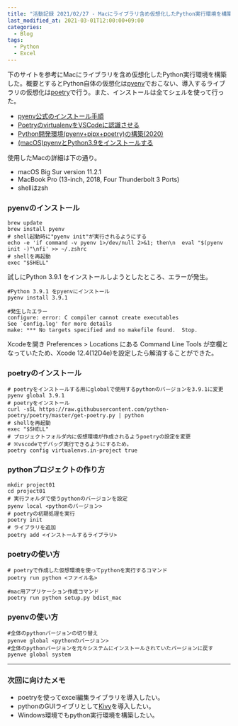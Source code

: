 ```yaml
---
title: "活動記録 2021/02/27 - Macにライブラリ含め仮想化したPython実行環境を構築"
last_modified_at: 2021-03-01T12:00:00+09:00
categories:
  - Blog
tags:
  - Python
  - Excel
---
```


下のサイトを参考にMacにライブラリを含め仮想化したPython実行環境を構築した。概要とするとPython自体の仮想化は[pyenv](https://github.com/pyenv/pyenv)でおこない、導入するライブラリの仮想化は[poetry](https://github.com/python-poetry/poetry)で行う。また、インストールは全てシェルを使って行った。

* [pyenv公式のインストール手順](https://github.com/pyenv/pyenv#installation)
* [PoetryのvirtualenvをVSCodeに認識させる](https://zenn.dev/takanori_is/articles/let-poetry-create-virtualenv-under-project-folder)
* [Python開発環境(pyenv+pipx+poetry)の構築(2020)](https://mako-note.com/python-development-environment/#toc_id_2_2)
* [(macOS)pyenvとPython3.9をインストールする](https://it-jog.com/py/intro/pyenvsetting)

使用したMacの詳細は下の通り。

* macOS Big Sur version 11.2.1
* MacBook Pro (13-inch, 2018, Four Thunderbolt 3 Ports)
* shellはzsh

### pyenvのインストール

```shell
brew update
brew install pyenv
# shell起動時に"pyenv init"が実行されるようにする
echo -e 'if command -v pyenv 1>/dev/null 2>&1; then\n  eval "$(pyenv init -)"\nfi' >> ~/.zshrc
# shellを再起動
exec "$SHELL"
```

試しにPython 3.9.1 をインストールしようとしたところ、エラーが発生。

```shell
#Python 3.9.1 をpyenvにインストール
pyenv install 3.9.1

#発生したエラー
configure: error: C compiler cannot create executables
See `config.log' for more details
make: *** No targets specified and no makefile found.  Stop.
```

Xcodeを開き Preferences > Locations にある Command Line Tools が空欄となっていたため、Xcode 12.4(12D4e)を設定したら解消することができた。

### poetryのインストール

```shell
# poetryをインストールする用にglobalで使用するpythonのバージョンを3.9.1に変更
pyenv global 3.9.1
# poetryをインストール
curl -sSL https://raw.githubusercontent.com/python-poetry/poetry/master/get-poetry.py | python
# shellを再起動
exec "$SHELL"
# プロジェクトフォルダ内に仮想環境が作成されるようpoetryの設定を変更
# ※vscodeでデバッグ実行できるようにするため。
poetry config virtualenvs.in-project true
```

### pythonプロジェクトの作り方

```shell
mkdir project01
cd project01
# 実行フォルダで使うpythonのバージョンを設定
pyenv local <pythonのバージョン>
# poetryの初期処理を実行
poetry init
# ライブラリを追加
poetry add <インストールするライブラリ>
```
### poetryの使い方

```shell
# poetryで作成した仮想環境を使ってpythonを実行するコマンド
poetry run python <ファイル名>

#mac用アプリケーション作成コマンド
poetry run python setup.py bdist_mac
```

### pyenvの使い方

```shell
#全体のpythonバージョンの切り替え
pyenve global <pythonのバージョン>
#全体のpythonバージョンを元々システムにインストールされていたバージョンに戻す
pyenve global system
```

---
### 次回に向けたメモ
* poetryを使ってexcel編集ライブラリを導入したい。
* pythonのGUIライブリとして[Kivy](https://kivy.org/#home)を導入したい。
* Windows環境でもpython実行環境を構築したい。
